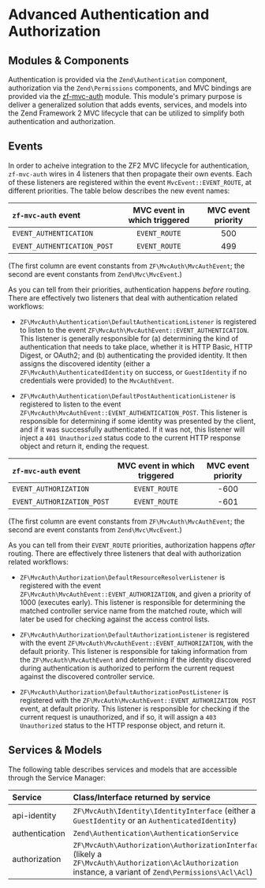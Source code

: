 Advanced Authentication and Authorization
=========================================

## Modules & Components

Authentication is provided via the `Zend\Authentication` component, authorization via the
`Zend\Permissions` components, and MVC bindings are provided via the
[zf-mvc-auth](https://github.com/zfcampus/zf-mvc-auth) module. This module's primary purpose is
deliver a generalized solution that adds events, services, and models into the Zend Framework 2 MVC
lifecycle that can be utilized to simplify both authentication and authorization.

## Events

In order to acheive integration to the ZF2 MVC lifecycle for authentication, `zf-mvc-auth` wires in
4 listeners that then propagate their own events.  Each of these listeners are registered within the
event `MvcEvent::EVENT_ROUTE`, at different priorities.  The table below describes the new event
names:

| `zf-mvc-auth` event | MVC event in which triggered | MVC event priority |
| :------------------ | :--------------------------: | :----------------: |
| `EVENT_AUTHENTICATION` | `EVENT_ROUTE` | 500 |
| `EVENT_AUTHENTICATION_POST` | `EVENT_ROUTE` | 499 |

(The first column are event constants from `ZF\MvcAuth\MvcAuthEvent`; the second are event constants
from `Zend\Mvc\MvcEvent`.)

As you can tell from their priorities, authentication happens *before* routing.  There are
effectively two listeners that deal with authentication related workflows:

- `ZF\MvcAuth\Authentication\DefaultAuthenticationListener` is registered to listen to the event
  `ZF\MvcAuth\MvcAuthEvent::EVENT_AUTHENTICATION`.  This listener is generally responsible for (a)
  determining the kind of authentication that needs to take place, whether it is HTTP Basic, HTTP
  Digest, or OAuth2; and (b) authenticating the provided identity. It then assigns the discovered
  identity (either a `ZF\MvcAuth\AuthenticatedIdentity` on success, or `GuestIdentity` if no
  credentials were provided) to the `MvcAuthEvent`.

- `ZF\MvcAuth\Authentication\DefaultPostAuthenticationListener` is registered to listen to the event
  `ZF\MvcAuth\MvcAuthEvent::EVENT_AUTHENTICATION_POST`.  This listener is responsible for 
  determining if some identity was presented by the client, and if it was successfully
  authenticated. If it was not, this listener will inject a `401 Unauthorized` status code to the
  current HTTP response object and return it, ending the request.

| `zf-mvc-auth` event | MVC event in which triggered | MVC event priority |
| :------------------ | :--------------------------: | :----------------: |
| `EVENT_AUTHORIZATION` | `EVENT_ROUTE` | -600 |
| `EVENT_AUTHORIZATION_POST` | `EVENT_ROUTE` | -601 |

(The first column are event constants from `ZF\MvcAuth\MvcAuthEvent`; the second are event constants
from `Zend\Mvc\MvcEvent`.)

As you can tell from their `EVENT_ROUTE` priorities, authorization happens *after* routing.  There 
are effectively three listeners that deal with authorization related workflows:

- `ZF\MvcAuth\Authorization\DefaultResourceResolverListener` is registered with the event
  `ZF\MvcAuth\MvcAuthEvent::EVENT_AUTHORIZATION`, and given a priority of 1000 (executes early).
  This listener is responsible for determining the matched controller service name from the matched
  route, which will later be used for checking against the access control lists.

- `ZF\MvcAuth\Authorization\DefaultAuthorizationListener` is registered with the event
  `ZF\MvcAuth\MvcAuthEvent::EVENT_AUTHORIZATION`, with the default priority.  This listener is
  responsible for taking information from the `ZF\MvcAuth\MvcAuthEvent` and determining if the
  identity discovered during authentication is authorized to perform the current request against the
  discovered controller service.

- `ZF\MvcAuth\Authorization\DefaultAuthorizationPostListener` is registered with the
  `ZF\MvcAuth\MvcAuthEvent::EVENT_AUTHORIZATION_POST` event, at default priority.  This listener is
  responsible for checking if the current request is unauthorized, and if so, it will assign a `403
  Unauthorized` status to the HTTP response object, and return it.

## Services & Models

The following table describes services and models that are accessible through the Service Manager:

| Service | Class/Interface returned by service |
| :------ | :---------------------------------- |
| api-identity | `ZF\MvcAuth\Identity\IdentityInterface` (either a `GuestIdentity` or an `AuthenticatedIdentity`) |
| authentication | `Zend\Authentication\AuthenticationService` |
| authorization | `ZF\MvcAuth\Authorization\AuthorizationInterface` (likely a `ZF\MvcAuth\Authorization\AclAuthorization` instance, a variant of `Zend\Permissions\Acl\Acl`) |
